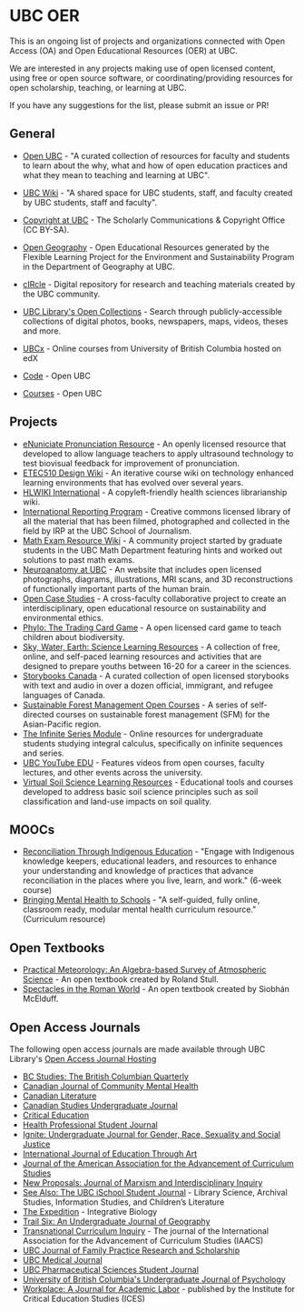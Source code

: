 # UBC OER

This is an ongoing list of projects and organizations connected with Open Access (OA) and Open Educational Resources (OER) at UBC.

We are interested in any projects making use of open licensed content, using free or open source software, or coordinating/providing resources for open scholarship, teaching, or learning at UBC.

If you have any suggestions for the list, please submit an issue or PR!

## General

* [Open UBC](http://open.ubc.ca/) - "A curated collection of resources for faculty and students to learn about the why, what and how of open education practices and what they mean to teaching and learning at UBC".
* [UBC Wiki](http://wiki.ubc.ca/) - "A shared space for UBC students, staff, and faculty created by UBC students, staff and faculty".
* [Copyright at UBC](http://copyright.ubc.ca/) - The Scholarly Communications & Copyright Office (CC BY-SA).
* [Open Geography](http://open.geog.ubc.ca/) - Open Educational Resources generated by the Flexible Learning Project for the Environment and Sustainability Program in the Department of Geography at UBC.
* [cIRcle](http://circle.ubc.ca/) - Digital repository for research and teaching materials created by the UBC community.
* [UBC Library's Open Collections](https://open.library.ubc.ca/) - Search through publicly-accessible collections of digital photos, books, newspapers, maps, videos, theses and more.

* [UBCx](https://www.edx.org/school/ubcx) - Online courses from University of British Columbia hosted on edX

* [Code](http://open.ubc.ca/projects/code/) - Open UBC
* [Courses](http://open.ubc.ca/projects/courses/) - Open UBC

## Projects

* [eNuniciate Pronunciation Resource](http://enunciate.arts.ubc.ca/) - An openly licensed resource that developed to allow language teachers to apply ultrasound technology to test biovisual feedback for improvement of pronunciation.
* [ETEC510 Design Wiki](http://sites.wiki.ubc.ca/etec510/Main_Page) - An iterative course wiki on technology enhanced learning environments that has evolved over several years.
* [HLWIKI International](http://hlwiki.slais.ubc.ca/index.php/HLWIKI_International) - A copyleft-friendly health sciences librarianship wiki.
* [International Reporting Program](http://www.internationalreporting.org/library/) - Creative commons licensed library of all the material that has been filmed, photographed and collected in the field by IRP at the UBC School of Journalism.
* [Math Exam Resource Wiki](http://blogs.ubc.ca/infiniteseriesmodule/) - A community project started by graduate students in the UBC Math Department featuring hints and worked out solutions to past math exams.
* [Neuroanatomy at UBC](http://www.neuroanatomy.ca/index.html) - An website that includes open licensed photographs, diagrams, illustrations, MRI scans, and 3D reconstructions of functionally important parts of the human brain.
* [Open Case Studies](http://cases.open.ubc.ca/) - A cross-faculty collaborative project to create an interdisciplinary, open educational resource on sustainability and environmental ethics.
* [Phylo: The Trading Card Game](http://phylogame.org/) - A open licensed card game to teach children about biodiversity.
* [Sky, Water, Earth: Science Learning Resources](https://www.skywaterearth.ca/) - A collection of free, online, and self-paced learning resources and activities that are designed to prepare youths between 16-20 for a career in the sciences.
* [Storybooks Canada](http://storybookscanada.ca) - A curated collection of open licensed storybooks with text and audio in over a dozen official, immigrant, and refugee languages of Canada.
* [Sustainable Forest Management Open Courses](http://apfecm.forestry.ubc.ca/sfm-online-courses/) - A series of self-directed courses on sustainable forest management (SFM) for the Asian-Pacific region.
* [The Infinite Series Module](http://blogs.ubc.ca/infiniteseriesmodule/) - Online resources for undergraduate students studying integral calculus, specifically on infinite sequences and series.
* [UBC YouTube EDU](http://www.youtube.com/user/UBC/)  - Features videos from open courses, faculty lectures, and other events across the university.
* [Virtual Soil Science Learning Resources](http://soilweb.landfood.ubc.ca/promo/) - Educational tools and courses developed to address basic soil science principles such as soil classification and land-use impacts on soil quality.

## MOOCs

* [Reconciliation Through Indigenous Education](http://pdce.educ.ubc.ca/Reconciliation/) - "Engage with Indigenous knowledge keepers, educational leaders, and resources to enhance your understanding and knowledge of practices that advance reconciliation in the places where you live, learn, and work." (6-week course)
* [Bringing Mental Health to Schools](http://pdce.educ.ubc.ca/MentalHealth/) - "A self-guided, fully online, classroom ready, modular mental health curriculum resource." (Curriculum resource)

## Open Textbooks

* [Practical Meteorology: An Algebra-based Survey of Atmospheric Science](https://www.eoas.ubc.ca/books/Practical_Meteorology/) - An open textbook created by Roland Stull.
* [Spectacles in the Roman World](http://www.seeingspectacles.org/?page_id=1158) - An open textbook created by Siobhán McElduff. 

## Open Access Journals

The following open access journals are made available through UBC Library's [Open Access Journal Hosting](http://ojs.library.ubc.ca/)

* [BC Studies: The British Columbian Quarterly](http://ojs.library.ubc.ca/index.php/bcstudies)
* [Canadian Journal of Community Mental Health](http://ojs.library.ubc.ca/index.php/cjcmh)
* [Canadian Literature](http://ojs.library.ubc.ca/index.php/canlit)
* [Canadian Studies Undergraduate Journal](http://ojs.library.ubc.ca/index.php/theseed)
* [Critical Education](http://ices.library.ubc.ca/index.php/criticaled)
* [Health Professional Student Journal](http://ojs.library.ubc.ca/index.php/hpsj)
* [Ignite: Undergraduate Journal for Gender, Race, Sexuality and Social Justice](http://ojs.library.ubc.ca/index.php/ignite)
* [International Journal of Education Through Art](http://ojs.library.ubc.ca/index.php/ijeta)
* [Journal of the American Association for the Advancement of Curriculum Studies](http://ojs.library.ubc.ca/index.php/jaaacs/index)
* [New Proposals: Journal of Marxism and Interdisciplinary Inquiry](http://ojs.library.ubc.ca/index.php/newproposals)
* [See Also: The UBC iSchool Student Journal](http://ojs.library.ubc.ca/index.php/seealso) - Library Science, Archival Studies, Information Studies, and Children’s Literature
* [The Expedition](http://ojs.library.ubc.ca/index.php/expedition) - Integrative Biology
* [Trail Six: An Undergraduate Journal of Geography](http://ojs.library.ubc.ca/index.php/trailsix)
* [Transnational Curriculum Inquiry](http://ojs.library.ubc.ca/index.php/tci) - The journal of the International Association for the Advancement of Curriculum Studies (IAACS)
* [UBC Journal of Family Practice Research and Scholarship](http://ojs.library.ubc.ca/index.php/familypractice)
* [UBC Medical Journal](http://ojs.library.ubc.ca/index.php/ubcmj)
* [UBC Pharmaceutical Sciences Student Journal](http://ojs.library.ubc.ca/index.php/ubcpsj)
* [University of British Columbia's Undergraduate Journal of Psychology](http://ojs.library.ubc.ca/index.php/ubcujp)
* [Workplace: A Journal for Academic Labor](http://ices.library.ubc.ca/index.php/workplace) - published by the Institute for Critical Education Studies (ICES)
